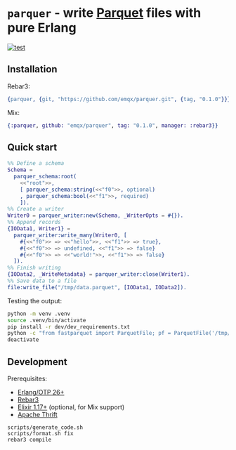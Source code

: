 # `parquer` - write [Parquet](https://parquet.apache.org/) files with pure Erlang

[![test](https://github.com/emqx/parquer/actions/workflows/test.yaml/badge.svg)](https://github.com/emqx/parquer/actions/workflows/test.yaml)

## Installation

Rebar3:

```erlang
{parquer, {git, "https://github.com/emqx/parquer.git", {tag, "0.1.0"}}}
```

Mix:

```elixir
{:parquer, github: "emqx/parquer", tag: "0.1.0", manager: :rebar3}}
```

## Quick start

```erlang
%% Define a schema
Schema =
  parquer_schema:root(
    <<"root">>,
    [ parquer_schema:string(<<"f0">>, optional)
    , parquer_schema:bool(<<"f1">>, required)
    ]).
%% Create a writer
Writer0 = parquer_writer:new(Schema, _WriterOpts = #{}).
%% Append records
{IOData1, Writer1} =
  parquer_writer:write_many(Writer0, [
    #{<<"f0">> => <<"hello">>, <<"f1">> => true},
    #{<<"f0">> => undefined, <<"f1">> => false}
    #{<<"f0">> => <<"world!">>, <<"f1">> => false}
  ]).
%% Finish writing
{IOData2, _WriteMetadata} = parquer_writer:close(Writer1).
%% Save data to a file
file:write_file("/tmp/data.parquet", [IOData1, IOData2]).
```

Testing the output:

```bash
python -m venv .venv
source .venv/bin/activate
pip install -r dev/dev_requirements.txt
python -c "from fastparquet import ParquetFile; pf = ParquetFile('/tmp/data.parquet'); print(pf.info())"
deactivate
```

## Development

Prerequisites:

- [Erlang/OTP 26+](https://www.erlang.org/downloads)
- [Rebar3](https://rebar3.org/)
- [Elixir 1.17+](https://elixir-lang.org/install.html) (optional, for Mix support)
- [Apache Thrift](https://thrift.apache.org/)

```
scripts/generate_code.sh
scripts/format.sh fix
rebar3 compile
```

